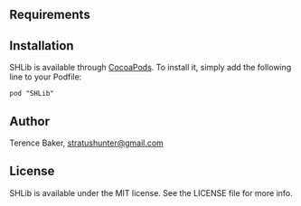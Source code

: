 
## Requirements

## Installation

SHLib is available through [CocoaPods](http://cocoapods.org). To install
it, simply add the following line to your Podfile:

    pod "SHLib"

## Author

Terence Baker, stratushunter@gmail.com

## License

SHLib is available under the MIT license. See the LICENSE file for more info.

